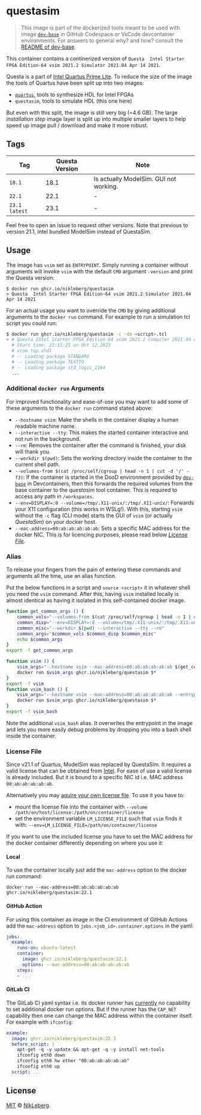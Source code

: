 # questasim
> This image is part of the dockerized tools meant to be used with image [`dev-base`](../dev-base/README.md) in GitHub Codespace or VsCode devcontainer environments.
> For answers to general why? and how? consult the [README of dev-base](../dev-base/README.md).

This container contains a continerized version of `Questa  Intel Starter FPGA Edition-64 vsim 2021.2 Simulator 2021.04 Apr 14 2021`.

Questa is a part of [Intel Quartus Prime Lite](https://www.intel.de/content/www/de/de/products/details/fpga/development-tools/quartus-prime/resource.html). To reduce the size of the image the tools of Quartus have been split up into two images:
 - [`quartus`](../quartus/README.md), tools to synthesize HDL for Intel FPGAs
 - `questasim`, tools to simulate HDL (this one here)

But even with this split, the image is still very big (~4.6 GB). The large _installation step_ image layer is split up into multiple smaller layers to help speed up image pull / download and make it more robust.

## Tags
| Tag | Questa Version | Note |
|---|---|---|
| `18.1` | 18.1 | Is actually ModelSim. GUI not working. |
| `22.1` | 22.1 | - |
| `23.1` `latest` | 23.1 | - |

Feel free to open an issue to request other versions. Note that previous to version 21.1, Intel bundled ModelSim instead of QuestaSim.

## Usage
The image has `vsim` set as `ENTRYPOINT`. Simply running a container without arguments will invoke `vsim` with the default `CMD` argument `-version` and print the Questa version:
```shell
$ docker run ghcr.io/nikleberg/questasim
> Questa  Intel Starter FPGA Edition-64 vsim 2021.2 Simulator 2021.04 Apr 14 2021
```

For an actual usage you want to override the `CMD` by giving additional arguments to the `docker run` command. For example to run a simulation tcl script you could run:
```bash
$ docker run ghcr.io/nikleberg/questasim -c -do <script>.tcl
> # Questa Intel Starter FPGA Edition-64 vcom 2021.2 Compiler 2021.04 Apr 14 2021
  # Start time: 22:15:25 on Oct 12,2023
  # vcom top.vhdl 
  # -- Loading package STANDARD
  # -- Loading package TEXTIO
  # -- Loading package std_logic_1164
  ...
```

### Additional `docker run` Arguments
For improved functionality and ease-of-use you may want to add some of these arguments to the `docker run` command stated above:
 - `--hostname vsim`: Make the shells in the container display a human readable machine name.
 - `--interactive --tty`: This makes the started container interactive and not run in the background.
 - `--rm`: Removes the container after the command is finished, your disk will thank you.
 - `--workdir $(pwd)`: Sets the working directory inside the container to the current shell path.
 - `--volumes-from $(cat /proc/self/cgroup | head -n 1 | cut -d '/' -f3)`: If the container is started in the DooD environment provided by [`dev-base`](../dev-base/README.md) in Devcontainers, then this forwards the required volumes from the base container to the _questasim_ tool container. This is required to access any path in `/workspaces`. 
 - `--env=DISPLAY=:0 --volume=/tmp/.X11-unix/:/tmp/.X11-unix/`: Forwards your X11 configuration (this works in WSLg!). With this, starting `vsim` without the `-c` flag (CLI mode) starts the GUI of `vsim` (or actually _QuestaSim_) on your docker host.
 - `--mac-address=00:ab:ab:ab:ab:ab`: Sets a specific MAC address for the docker NIC. This is for licencing purposes, please read below [_License File_](#license-file).

### Alias
To release your fingers from the pain of entering these commands and arguments all the time, use an alias function.

Put the below functions in a script and `source <script>` it in whatever shell you need the `vsim` command. After this, having `vsim` installed locally is almost identical as having it isolated in this self-contained docker image.

```bash
function get_common_args () {
    common_vols="--volumes-from $(cat /proc/self/cgroup | head -n 1 | cut -d '/' -f3)"
    common_disp="--env=DISPLAY=:0 --volume=/tmp/.X11-unix/:/tmp/.X11-unix/"
    common_misc="--workdir $(pwd) --interactive --tty --rm"
    common_args="$common_vols $common_disp $common_misc"
    echo $common_args
}
export -f get_common_args

function vsim () {
    vsim_args="--hostname vsim --mac-address=00:ab:ab:ab:ab:ab $(get_common_args)"
    docker run $vsim_args ghcr.io/nikleberg/questasim $*
}
export -f vsim
function vsim_bash () {
    vsim_args="--hostname vsim --mac-address=00:ab:ab:ab:ab:ab --entrypoint bash $(get_common_args)"
    docker run $vsim_args ghcr.io/nikleberg/questasim $*
}
export -f vsim_bash
```

Note the additional `vsim_bash` alias. It overwrites the entrypoint in the image and lets you more easily debug problems by dropping you into a bash shell inside the container.

### License File
Since v21.1 of Quartus, ModelSim was replaced by QuestaSim. It requires a valid license that can be obtained from [Intel](https://licensing.intel.com/). For ease of use a valid license is already included. But it is bound to a specific NIC id i.e. MAC address `00:ab:ab:ab:ab:ab`.

Alternatively you may [aquire your own license file](https://licensing.intel.com/). To use it you have to:
 - mount the license file into the container with `--volume /path/on/host/license:/path/on/container/license`
 - set the environment variable `LM_LICENSE_FILE` such that `vsim` finds it with: `--env=LM_LICENSE_FILE=/path/on/container/license`

If you want to use the included license you have to set the MAC address for the docker container differently depending on where you use it:

#### Local
To use the container locally just add the `mac-address` option to the docker run command:
```shell
docker run --mac-address=00:ab:ab:ab:ab:ab ghcr.io/nikleberg/questasim:22.1
```

#### GitHub Action
For using this container as image in the CI environment of GitHub Actions add the `mac-address` option to `jobs.<job_id>.container.options` in the yaml:
```yaml
jobs:
  example:
    runs-on: ubuntu-latest
    container:
      image: ghcr.io/nikleberg/questasim:22.1
      options: --mac-address=00:ab:ab:ab:ab:ab
    steps:
    - ...
```

#### GitLab CI
The GitLab CI yaml syntax i.e. its docker runner has [currently](https://gitlab.com/gitlab-org/gitlab-runner/-/issues/2344) no capability to set additional docker run options. But if the runner has the `CAP_NET` capability then one can change the MAC address within the container itself. For example with `ifconfig`:
```yaml
example:
  image: ghcr.io/nikleberg/questasim:22.1
  before_script: |
    apt-get -q -y update && apt-get -q -y install net-tools
    ifconfig eth0 down
    ifconfig eth0 hw ether "00:ab:ab:ab:ab:ab"
    ifconfig eth0 up
  script: ...
```

## License
[MIT](../LICENSE) © [NikLeberg](https://github.com/NikLeberg).
